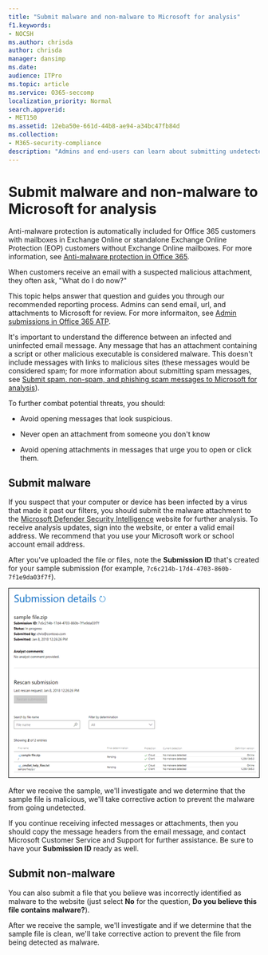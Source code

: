 ```yaml
---
title: "Submit malware and non-malware to Microsoft for analysis"
f1.keywords:
- NOCSH
ms.author: chrisda
author: chrisda
manager: dansimp
ms.date:
audience: ITPro
ms.topic: article
ms.service: O365-seccomp
localization_priority: Normal
search.appverid:
- MET150
ms.assetid: 12eba50e-661d-44b8-ae94-a34bc47fb84d
ms.collection:
- M365-security-compliance
description: "Admins and end-users can learn about submitting undetected malware or mis-identified malware attachments in Exchange Online or Exchange Online Protection."
---
```


# Submit malware and non-malware to Microsoft for analysis

Anti-malware protection is automatically included for Office 365 customers with mailboxes in Exchange Online or standalone Exchange Online Protection (EOP) customers without Exchange Online mailboxes. For more information, see [Anti-malware protection in Office 365](anti-malware-protection.md).

When customers receive an email with a suspected malicious attachment, they often ask, "What do I do now?"

This topic helps answer that question and guides you through our recommended reporting process. Admins can send email, url, and attachments to Microsoft for review. For more informaiton, see [Admin submissions in Office 365 ATP](admin-submission.md).

It's important to understand the difference between an infected and uninfected email message. Any message that has an attachment containing a script or other malicious executable is considered malware. This doesn't include messages with links to malicious sites (these messages would be considered spam; for more information about submitting spam messages, see [Submit spam, non-spam, and phishing scam messages to Microsoft for analysis](submit-spam-non-spam-and-phishing-scam-messages-to-microsoft-for-analysis.md)).

To further combat potential threats, you should:

- Avoid opening messages that look suspicious.

- Never open an attachment from someone you don't know

- Avoid opening attachments in messages that urge you to open or click them.

## Submit malware

If you suspect that your computer or device has been infected by a virus that made it past our filters, you should submit the malware attachment to the [Microsoft Defender Security Intelligence](https://www.microsoft.com/wdsi/filesubmission) website for further analysis. To receive analysis updates, sign into the website, or enter a valid email address. We recommend that you use your Microsoft work or school account email address.

After you've uploaded the file or files, note the **Submission ID** that's created for your sample submission (for example, `7c6c214b-17d4-4703-860b-7f1e9da03f7f`).

![Submission details in the Windows Defender Security Intelligence website](../../media/EOP-Malware-Protection-Center.png)

After we receive the sample, we'll investigate and we determine that the sample file is malicious, we'll take corrective action to prevent the malware from going undetected.

If you continue receiving infected messages or attachments, then you should copy the message headers from the email message, and contact Microsoft Customer Service and Support for further assistance. Be sure to have your **Submission ID** ready as well.

## Submit non-malware

You can also submit a file that you believe was incorrectly identified as malware to the website (just select **No** for the question, **Do you believe this file contains malware?**).

After we receive the sample, we'll investigate and if we determine that the sample file is clean, we'll take corrective action to prevent the file from being detected as malware.
